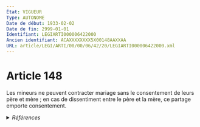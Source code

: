 ```yaml
---
État: VIGUEUR
Type: AUTONOME
Date de début: 1933-02-02
Date de fin: 2999-01-01
Identifiant: LEGIARTI000006422000
Ancien identifiant: ACAXXXXXXXX5X00148AAXXAA
URL: article/LEGI/ARTI/00/00/06/42/20/LEGIARTI000006422000.xml
---
```


<h1>Article 148</h1>

Les mineurs ne peuvent contracter mariage sans le consentement de leurs père et
mère ; en cas de dissentiment entre le père et la mère, ce partage emporte
consentement.


<details>
  <summary><em>Références</em></summary>

  <h2>Références faites par l'article</h2>
  
  <ul>
    <li>
      CODIFICATION source Loi 1803-03-14
    </li>
    <li>
      CREATION source Loi 1803-03-17 promulguée le 27 mars 1803
    </li>
  </ul>
</details>
